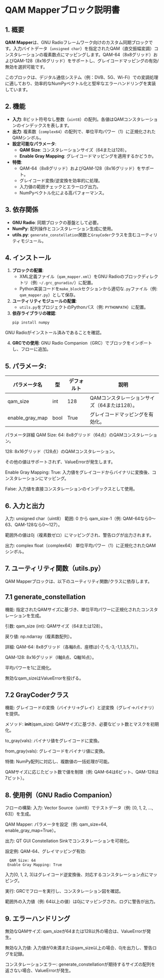 # QAM Mapperブロック説明書

## 1. 概要

**QAM Mapper**は、GNU Radioフレームワーク向けのカスタム同期ブロックです。入力バイトデータ（`unsigned char`）を指定されたQAM（直交振幅変調）コンスタレーションの複素数点にマッピングします。QAM-64（8x8グリッド）およびQAM-128（8x16グリッド）をサポートし、グレイコードマッピングの有効/無効を選択可能です。

このブロックは、デジタル通信システム（例：DVB、5G、Wi-Fi）での変調処理に適しており、効率的なNumPyベクトル化と堅牢なエラーハンドリングを実装しています。

## 2. 機能

- **入力**: 8ビット符号なし整数（`uint8`）の配列。各値はQAMコンスタレーションのインデックスを表します。
- **出力**: 複素数（`complex64`）の配列で、単位平均パワー（1）に正規化されたQAMシンボル。
- **設定可能なパラメータ**:
  - **QAM Size**: コンスタレーションサイズ（64または128）。
  - **Enable Gray Mapping**: グレイコードマッピングを適用するかどうか。
- **特徴**:
  - QAM-64（8x8グリッド）およびQAM-128（8x16グリッド）をサポート。
  - グレイコード変換/逆変換を効率的に処理。
  - 入力値の範囲チェックとエラーログ出力。
  - NumPyベクトル化による高パフォーマンス。

## 3. 依存関係

- **GNU Radio**: 同期ブロックの基盤として必要。
- **NumPy**: 配列操作とコンスタレーション生成に使用。
- **utils.py**: `generate_constellation`関数と`GrayCoder`クラスを含むユーティリティモジュール。

## 4. インストール

1. **ブロックの配置**:
   - XML定義ファイル（`qam_mapper.xml`）をGNU Radioのブロックディレクトリ（例: `~/.grc_gnuradio/`）に配置。
   - Python実装コードを`make_block`セクションから適切な`.py`ファイル（例: `qam_mapper.py`）として保存。
2. **ユーティリティモジュールの配置**:
   - `utils.py`をプロジェクトのPythonパス（例: `PYTHONPATH`）に配置。
3. **依存ライブラリの確認**:
   ```bash
   pip install numpy

GNU Radioがインストール済みであることを確認。

4. **GRCでの使用**:
GNU Radio Companion（GRC）でブロックをインポートし、フローに追加。

## 5. **パラメータ**:

|パラメータ名|型|デフォルト|説明|
| ---- | ---- | ---- | ---- |
|qam_size|int|128|QAMコンスタレーションサイズ（64または128）。|
|enable_gray_map|bool|True|グレイコードマッピングを有効化。|

パラメータ詳細
QAM Size:
64: 8x8グリッド（64点）のQAMコンスタレーション。

128: 8x16グリッド（128点）のQAMコンスタレーション。

その他の値はサポートされず、ValueErrorが発生します。

Enable Gray Mapping:
True: 入力値をグレイコードからバイナリに変換後、コンスタレーションにマッピング。

False: 入力値を直接コンスタレーションのインデックスとして使用。

## 6. **入力と出力**
入力: unsigned char（uint8）
範囲: 0 から qam_size-1（例: QAM-64なら0～63、QAM-128なら0～127）。

範囲外の値は0j（複素数ゼロ）にマッピングされ、警告ログが出力されます。

出力: complex float（complex64）
単位平均パワー（1）に正規化されたQAMシンボル。

## 7. **ユーティリティ関数（utils.py）**
QAM Mapperブロックは、以下のユーティリティ関数/クラスに依存します。
## 7.1 **generate_constellation**
機能: 指定されたQAMサイズに基づき、単位平均パワーに正規化されたコンスタレーションを生成。

引数:
qam_size (int): QAMサイズ（64または128）。

戻り値: np.ndarray（複素数配列）。

詳細:
QAM-64: 8x8グリッド（各軸8点、座標は{-7,-5,-3,-1,1,3,5,7}）。

QAM-128: 8x16グリッド（I軸8点、Q軸16点）。

平均パワーを1に正規化。

無効なqam_sizeはValueErrorを投げる。

## 7.2 **GrayCoderクラス**
機能: グレイコードの変換（バイナリ→グレイ）と逆変換（グレイ→バイナリ）を提供。

メソッド:
__init__(qam_size): QAMサイズに基づき、必要なビット数とマスクを初期化。

to_gray(vals): バイナリ値をグレイコードに変換。

from_gray(vals): グレイコードをバイナリ値に変換。

特徴:
NumPy配列に対応し、複数値の一括処理が可能。

QAMサイズに応じたビット数で値を制限（例: QAM-64は6ビット、QAM-128は7ビット）。

## 8. **使用例（GNU Radio Companion）**
フローの構築:
入力: Vector Source（uint8）でテストデータ（例: [0, 1, 2, ..., 63]）を生成。

QAM Mapper: パラメータを設定（例: qam_size=64, enable_gray_map=True）。

出力: QT GUI Constellation Sinkでコンスタレーションを可視化。

設定例:
QAM-64、グレイマッピング有効:

   ```plaintext
     QAM Size: 64
    Enable Gray Mapping: True
   ```


入力[0, 1, 2, 3]はグレイコード逆変換後、対応するコンスタレーション点にマッピング。

実行:
GRCでフローを実行し、コンスタレーション図を確認。

範囲外の入力値（例: 64以上の値）は0jにマッピングされ、ログに警告が出力。

## 9. **エラーハンドリング**
無効なQAMサイズ: qam_sizeが64または128以外の場合は、ValueErrorが発生。

無効な入力値: 入力値が0未満またはqam_size以上の場合、0jを出力し、警告ログを記録。

コンスタレーションエラー: generate_constellationが期待するサイズの配列を返さない場合、ValueErrorが発生。



